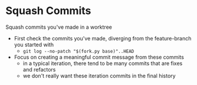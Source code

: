 # Squash Commits

Squash commits you've made in a worktree

- First check the commits you've made, diverging from the feature-branch you started with
  - `git log --no-patch "$(fork.py base)"..HEAD`
- Focus on creating a meaningful commit message from these commits
  - in a typical iteration, there tend to be many commits that are fixes and refactors
  - we don't really want these iteration commits in the final history
